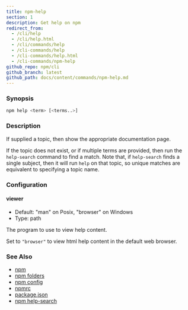 ```yaml
---
title: npm-help
section: 1
description: Get help on npm
redirect_from:
  - /cli/help
  - /cli/help.html
  - /cli/commands/help
  - /cli-commands/help
  - /cli-commands/help.html
  - /cli-commands/npm-help
github_repo: npm/cli
github_branch: latest
github_path: docs/content/commands/npm-help.md
---
```


### Synopsis

```bash
npm help <term> [<terms..>]
```

### Description

If supplied a topic, then show the appropriate documentation page.

If the topic does not exist, or if multiple terms are provided, then run
the `help-search` command to find a match.  Note that, if `help-search`
finds a single subject, then it will run `help` on that topic, so unique
matches are equivalent to specifying a topic name.

### Configuration

#### viewer

* Default: "man" on Posix, "browser" on Windows
* Type: path

The program to use to view help content.

Set to `"browser"` to view html help content in the default web browser.

### See Also

* [npm](/cli/v6/commands/npm)
* [npm folders](/cli/v6/configuring-npm/folders)
* [npm config](/cli/v6/commands/npm-config)
* [npmrc](/cli/v6/configuring-npm/npmrc)
* [package.json](/cli/v6/configuring-npm/package-json)
* [npm help-search](/cli/v6/commands/npm-help-search)
